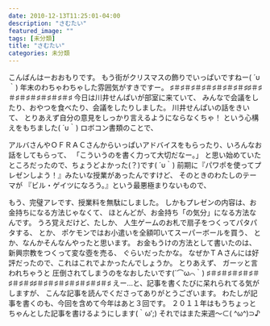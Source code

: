 ```yaml
---
date: 2010-12-13T11:25:01-04:00
description: "さむたい"
featured_image: ""
tags: [未分類]
title: "さむたい"
categories: 未分類
---
```


こんばんはーおおもりです。
もう街がクリスマスの飾りでいっぱいですねー(  ´υ｀)
年末のわちゃわちゃした雰囲気がすきですー。
♯＃♯＃♯＃♯＃♯＃♯＃♯＃♯♯＃♯＃♯＃♯＃♯＃♯＃♯＃♯
今日は川井せんぱいが部室に来ていて、
みんなで会議をしたり、おやつを食べたり、会議をしたりしました。
川井せんぱいの話をきいて、
とりあえず自分の意見をしっかり言えるようにならなくちゃ！
という心構えをもちました(  ´υ｀)
ロボコン書類のことで、

アルバさんやＯＦＲＡＣさんからいっぱいアドバイスをもらったり、いろんなお話をしてもらって、
「こういうのを書く力って大切だなー。」
と思い始めていたところだったので、ちょうどよかった(？)です(  ´υ｀)
前期に『パワポを使ってプレゼンしよう！』みたいな授業があったんですけど、
そのときのわたしのテーマが
『ビル・ゲイツになろう。』という最悪極まりないもので、

もう、完璧アレです、授業料を無駄にしました。
しかもプレゼンの内容は、お金持ちになる方法じゃなくて、
ほとんどが、お金持ち「の気分」になる方法なんです。
うろ覚えだけど、たしか、
人生ゲームのお札で扇子をつくってパタパタする、
とか、
ポケモンではお小遣いを全額叩いてスーパーボールを買う、
とか、なんかそんなんやったと思います。
お金もうけの方法として書いたのは、
新興宗教をつくって変な壺を売る、
ぐらいだったかな。
なぜかＴＡさんには好評だったので、これはこれでよかったんでしょうか。
とりあえず、
ガーッと言われちゃうと
圧倒されてしまうのをなおしたいです(´⌒ω⌒｀)
♯＃♯＃♯＃♯＃♯＃♯＃♯＃♯♯＃♯＃♯＃♯＃♯＃♯＃♯＃♯
えー…と、記事を書くたびに呆れられてる気がしますが、
こんな記事を読んでくださってありがとうございます。
わたしが記事を書くのも、今回を含めて今年はあと３回です。
２０１１年はもうちょっとちゃんとした記事を書けるようにします(｀ω′;)
それではまた来週～⊂( ^ω^)⊃♪
